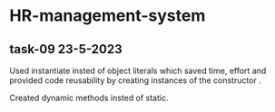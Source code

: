 # HR-management-system
## task-09 23-5-2023
Used instantiate insted of object literals which saved time, effort and provided code reusability by creating instances of the constructor . 

Created dynamic methods insted of static.